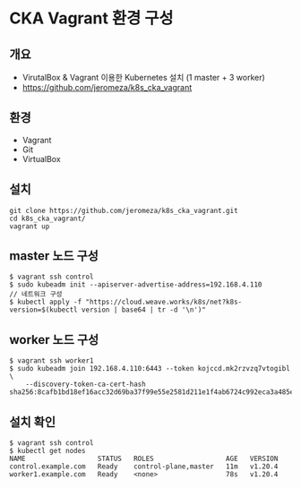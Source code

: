 
# CKA Vagrant 환경 구성

## 개요
- VirutalBox & Vagrant 이용한 Kubernetes 설치 (1 master + 3 worker)
- https://github.com/jeromeza/k8s_cka_vagrant

## 환경
- Vagrant
- Git
- VirtualBox


## 설치
```
git clone https://github.com/jeromeza/k8s_cka_vagrant.git
cd k8s_cka_vagrant/
vagrant up
```

## master 노드 구성
```
$ vagrant ssh control
$ sudo kubeadm init --apiserver-advertise-address=192.168.4.110
// 네트워크 구성
$ kubectl apply -f "https://cloud.weave.works/k8s/net?k8s-version=$(kubectl version | base64 | tr -d '\n')"
```
## worker 노드 구성
```
$ vagrant ssh worker1
$ sudo kubeadm join 192.168.4.110:6443 --token kojccd.mk2rzvzq7vtogibl \
    --discovery-token-ca-cert-hash sha256:8cafb1bd18ef16acc32d69ba37f99e55e2581d211e1f4ab6724c992eca3a485e
```

## 설치 확인
```
$ vagrant ssh control
$ kubectl get nodes
NAME                  STATUS   ROLES                  AGE   VERSION
control.example.com   Ready    control-plane,master   11m   v1.20.4
worker1.example.com   Ready    <none>                 78s   v1.20.4
```


